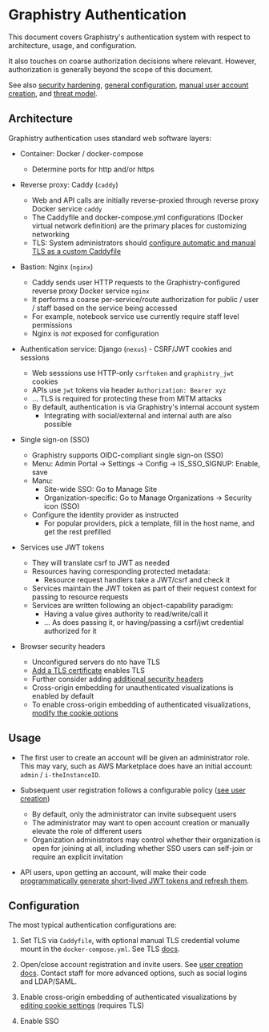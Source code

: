# Graphistry Authentication

This document covers Graphistry's authentication system with respect to architecture, usage, and configuration.

It also touches on coarse authorization decisions where relevant. However, authorization is generally beyond the scope of this document.

See also [security hardening](configure-security.md), [general configuration](../app-config/configure.md), [manual user account creation](../tools/user-creation.md), and [threat model](threatmodel.md).

## Architecture

Graphistry authentication uses standard web software layers:

* Container: Docker / docker-compose
  * Determine ports for http and/or https

* Reverse proxy: Caddy (`caddy`)
  * Web and API calls are initially reverse-proxied through reverse proxy Docker service `caddy`
  * The Caddyfile and docker-compose.yml configurations (Docker virtual network definition) are the primary places for customizing networking
  * TLS: System administrators should [configure automatic and manual TLS as a custom Caddyfile](../app-config/configure.md#tls)

* Bastion: Nginx (`nginx`)
  * Caddy sends user HTTP requests to the Graphistry-configured reverse proxy Docker service `nginx`
  * It performs a coarse per-service/route authorization  for public / user / staff based on the service being accessed
  * For example, notebook service use currently require staff level permissions
  * Nginx is _not_ exposed for configuration
  
* Authentication service: Django (`nexus`) - CSRF/JWT cookies and sessions
  * Web sesssions use HTTP-only `csrftoken` and `graphistry_jwt` cookies
  * APIs use `jwt` tokens via header `Authorization: Bearer xyz`
  * ... TLS is required for protecting these from MITM attacks
  * By default, authentication is via Graphistry's internal account system
    * Integrating with social/external and internal auth are also possible

* Single sign-on (SSO)
  * Graphistry supports OIDC-compliant single sign-on (SSO)
  * Menu: Admin Portal -> Settings -> Config -> IS_SSO_SIGNUP: Enable, save
  * Manu:
      * Site-wide SSO: Go to Manage Site
      * Organization-specific:  Go to Manage Organizations -> Security icon (SSO)
  * Configure the identity provider as instructed
      * For popular providers, pick a template, fill in the host name, and get the rest prefilled
    
* Services use JWT tokens
  * They will translate csrf to JWT as needed
  * Resources having corresponding protected metadata:
    * Resource request handlers take a JWT/csrf and check it
  * Services maintain the JWT token as part of their request context for passing to resource requests
  * Services are written following an object-capability paradigm:
    * Having a value gives authority to read/write/call it
    * ... As does passing it, or having/passing a csrf/jwt credential authorized for it

 * Browser security headers
   * Unconfigured servers do nto have TLS
   * [Add a TLS certificate](../app-config/configure.md#tls) enables TLS
   * Further consider adding [additional security headers](../app-config/configure.md#caddy)
   * Cross-origin embedding for unauthenticated visualizations is enabled by default
   * To enable cross-origin embedding of authenticated visualizations, [modify the cookie options](../app-config/configure.md#application-servers)
    
## Usage

* The first user to create an account will be given an administrator role. This may vary, such as AWS Marketplace does have an initial account: `admin` / `i-theInstanceID`. 

* Subsequent user registration follows a configurable policy ([see user creation](../tools/user-creation.md))
    * By default, only the administrator can invite subsequent users
    * The administrator may want to open account creation or manually elevate the role of different users
    * Organization administrators may control whether their organization is open for joining at all, including whether SSO users can self-join or require an explicit invitation

* API users, upon getting an account, will make their code [programmatically generate short-lived JWT tokens and refresh them](https://hub.graphistry.com/docs/api/1/rest/auth/#auth2).


## Configuration
  
The most typical authentication configurations are:

1. Set TLS via `Caddyfile`, with optional manual TLS credential volume mount in the `docker-compose.yml`. See TLS [docs](../app-config/configure.md#tls-caddyfile).

2. Open/close account registration and invite users. See [user creation docs](../tools/user-creation.md). Contact staff for more advanced options, such as social logins and LDAP/SAML.

3. Enable cross-origin embedding of authenticated visualizations by [editing cookie settings](../app-config/configure.md#application-servers) (requires TLS)

4. Enable SSO

